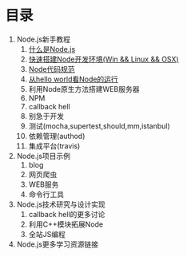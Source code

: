 目录
=========

1. Node.js新手教程
	1. [什么是Node.js](tutorials/1.1-what-is-nodejs.md)
	2. [快速搭建Node开发环境(Win && Linux && OSX)](tutorials/1.2-begin-to-dev.md)
	3. [Node代码规范](tutorials/1.3-style.md)
	4. [从hello world看Node的运行](tutorials/1.4-hello-world.md)
	5. 利用Node原生方法搭建WEB服务器
	6. NPM
	7. callback hell
	8. 别急于开发
	9. 测试(mocha,supertest,should,mm,istanbul)
	10. 依赖管理(authod)
	11. 集成平台(travis)
2. Node.js项目示例
	1. blog
	2. 网页爬虫
	3. WEB服务
	4. 命令行工具 
3. Node.js技术研究与设计实现
	1. callback hell的更多讨论
	2. 利用C++模块拓展Node
	3. 全站JS编程
4. Node.js更多学习资源链接